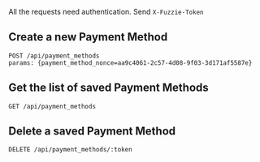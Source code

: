 All the requests need authentication. Send `X-Fuzzie-Token`

Create a new Payment Method
---------------------------

```
POST /api/payment_methods
params: {payment_method_nonce=aa9c4061-2c57-4d08-9f03-3d171af5587e}
```

Get the list of saved Payment Methods
-------------------------------------

```
GET /api/payment_methods 
```

Delete a saved Payment Method
-----------------------------

```
DELETE /api/payment_methods/:token
```
